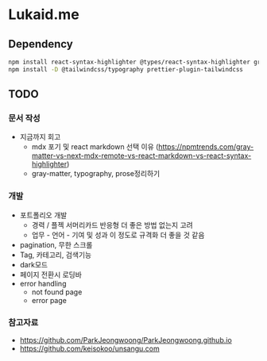 # Lukaid.me

## Dependency

```bash
npm install react-syntax-highlighter @types/react-syntax-highlighter gray-matter react-icons react-markdown remark-gfm
npm install -D @tailwindcss/typography prettier-plugin-tailwindcss
```

## TODO

### 문서 작성

- 지금까지 회고
  - mdx 포기 및 react markdown 선택 이유 (https://npmtrends.com/gray-matter-vs-next-mdx-remote-vs-react-markdown-vs-react-syntax-highlighter)
  - gray-matter, typography, prose정리하기

### 개발

- 포트폴리오 개발
  - 경력 / 플젝 서머리카드 반응형 더 좋은 방법 없는지 고려
  - 업무 - 언어 - 기여 및 성과 이 정도로 규격화 더 좋을 것 같음
- pagination, 무한 스크롤
- Tag, 카테고리, 검색기능
- dark모드
- 페이지 전환시 로딩바
- error handling
  - not found page
  - error page

### 참고자료

- https://github.com/ParkJeongwoong/ParkJeongwoong.github.io
- https://github.com/keisokoo/unsangu.com

